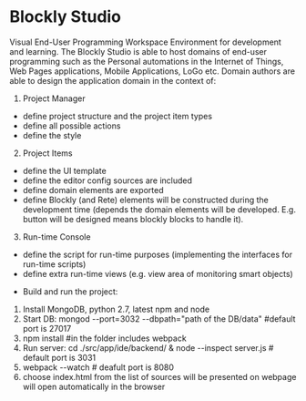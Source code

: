 # Blockly Studio
Visual End-User Programming Workspace Environment for development and learning. The Blockly Studio is able to host domains of end-user programming such as the Personal automations in the Internet of Things, Web Pages applications, Mobile Applications, LoGo etc.
Domain authors are able to design the application domain in the context of:

1. Project Manager
  * define project structure and the project item types
  * define all possible actions
  * define the style
2. Project Items
  * define the UI template
  * define the editor config sources are included
  * define domain elements are exported
  * define Blockly (and Rete) elements will be constructed during the development time
    (depends the domain elements will be developed. E.g. button will be designed means 
     blockly blocks to handle it).
3. Run-time Console
  * define the script for run-time purposes (implementing the interfaces for run-time scripts)
  * define extra run-time views (e.g. view area of monitoring smart objects)

- Build and run the project:

1. Install MongoDB, python 2.7, latest npm and node
2. Start DB: mongod --port=3032 --dbpath="path of the DB/data" #default port is 27017
3. npm install #in the folder includes webpack
4. Run server: cd ./src/app/ide/backend/ & node --inspect server.js # default port is 3031
5. webpack --watch # deafult port is 8080
6. choose index.html from the list of sources will be presented on webpage will open automatically in the browser

